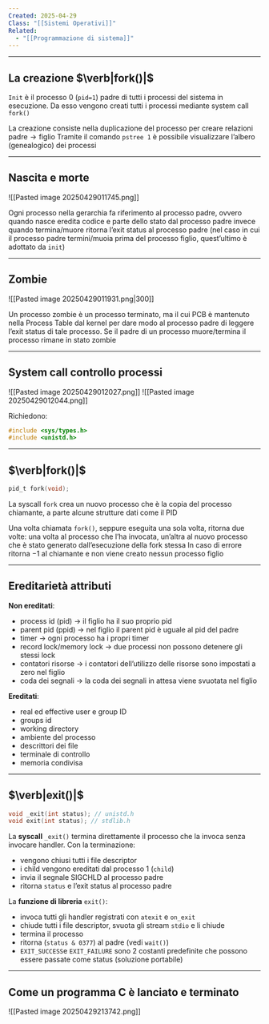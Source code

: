 ```yaml
---
Created: 2025-04-29
Class: "[[Sistemi Operativi]]"
Related:
  - "[[Programmazione di sistema]]"
---
```

---
## La creazione $\verb|fork()|$
`Init` è il processo $0$ (`pid=1`) padre di tutti i processi del sistema in esecuzione. Da esso vengono creati tutti i processi mediante system call `fork()`

La creazione consiste nella duplicazione del processo per creare relazioni $\text{padre}\to \text{figlio}$
Tramite il comando `pstree 1` è possibile visualizzare l’albero (genealogico) dei processi

---
## Nascita e morte
![[Pasted image 20250429011745.png]]

Ogni processo nella gerarchia fa riferimento al processo padre, ovvero quando nasce eredita codice e parte dello stato dal processo padre invece quando termina/muore ritorna l’exit status al processo padre (nel caso in cui il processo padre termini/muoia prima del processo figlio, quest’ultimo è adottato da `init`)

---
## Zombie
![[Pasted image 20250429011931.png|300]]

Un processo zombie è un processo terminato, ma il cui PCB è mantenuto nella Process Table dal kernel per dare modo al processo padre di leggere l’exit status di tale processo. Se il padre di un processo muore/termina il processo rimane in stato zombie

---
## System call controllo processi
![[Pasted image 20250429012027.png]]
![[Pasted image 20250429012044.png]]

Richiedono:
```c
#include <sys/types.h>
#include <unistd.h>
```

---
## $\verb|fork()|$

```c
pid_t fork(void);
```

La syscall `fork` crea un nuovo processo che è la copia del processo chiamante, a parte alcune strutture dati come il PID

Una volta chiamata `fork()`, seppure eseguita una sola volta, ritorna due volte: una volta al processo che l’ha invocata, un’altra al nuovo processo che è stato generato dall’esecuzione della fork stessa
In caso di errore ritorna $-1$ al chiamante e non viene creato nessun processo figlio

---
## Ereditarietà attributi
**Non ereditati**:
- process id (pid) → il figlio ha il suo proprio pid
- parent pid (ppid) → nel figlio il parent pid è uguale al pid del padre
- timer → ogni processo ha i propri timer
- record lock/memory lock → due processi non possono detenere gli stessi lock
- contatori risorse → i contatori dell’utilizzo delle risorse sono impostati a zero nel figlio
- coda dei segnali → la coda dei segnali in attesa viene svuotata nel figlio

**Ereditati**:
- real ed effective user e group ID
- groups id
- working directory
- ambiente del processo
- descrittori dei file
- terminale di controllo
- memoria condivisa

---
## $\verb|exit()|$

```c
void _exit(int status); // unistd.h
void exit(int status); // stdlib.h
```
La **syscall** `_exit()` termina direttamente il processo che la invoca senza invocare handler. Con la terminazione:
- vengono chiusi tutti i file descriptor
- i child vengono ereditati dal processo $1$ (`child`)
- invia il segnale SIGCHLD al processo padre
- ritorna `status` e l’exit status al processo padre

La **funzione di libreria** `exit()`:
- invoca tutti gli handler registrati con `atexit` e `on_exit`
- chiude tutti i file descriptor, svuota gli stream `stdio` e li chiude
- termina il processo
- ritorna (`status & 0377`) al padre (vedi `wait()`)
- `EXIT_SUCCESS`e `EXIT_FAILURE` sono $2$ costanti predefinite che possono essere passate come status (soluzione portabile)

---
## Come un programma C è lanciato e terminato
![[Pasted image 20250429213742.png]]
